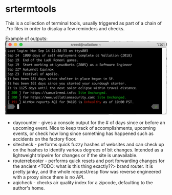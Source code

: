 # srtermtools

This is a collection of terminal tools, usually triggered as part of a chain of .*rc files in order to display a few reminders and checks. 

Example of outputs:
![Example Terminal Screenshot](images/example.png)

* daycounter - gives a console output for the # of days since or before an upcoming event. Nice to keep track of accomplishments, upcoming events, or check how long since something has happened such as accidents on the factory floor.
* sitecheck - performs quick fuzzy hashes of websites and can check up on the hashes to identify various degrees of bit changes. Intended as a lightweight tripwire for changes or if the site is unavailable.
* routerrebooter - performs quick resets and port forwarding changes for the ancient <TODO: what is this thing exactly??> brand router. It is pretty janky, and the whole request/resp flow was reverse engineered with a proxy since there is no API.
* aqicheck - checks air quality index for a zipcode, defaulting to the author's home.